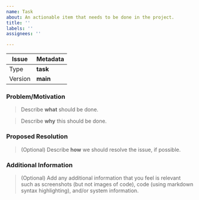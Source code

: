 ```yaml
---
name: Task
about: An actionable item that needs to be done in the project.
title: ''
labels: ''
assignees: ''

---
```


Issue   | Metadata
------- | -------------------------------
Type    | **task**
Version | **main**

### Problem/Motivation

> Describe **what** should be done.

> Describe **why** this should be done.

### Proposed Resolution

> (Optional) Describe **how** we should resolve the issue, if possible.

### Additional Information

>  (Optional) Add any additional information that you feel is relevant such as screenshots (but not images of code), code (using markdown syntax highlighting), and/or system information.

